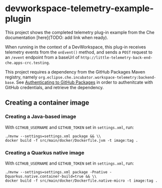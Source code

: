 # devworkspace-telemetry-example-plugin

This project shows the completed telemetry plug-in example from the Che documentation [here](TODO: add link when ready).

When running in the context of a DevWorkspace, this plug-in receives telemetry events from the `onEvent()` method, and sends a `POST` request to an `/event` endpoint from a baseUrl of `http://little-telemetry-back-end-che.apps-crc.testing`.

This project requires a dependency from the GitHub Packages Maven registry, namely `org.eclipse.che.incubator.workspace-telemetry:backend-base`. See [Authenticating to GitHub Packages](https://docs.github.com/en/packages/working-with-a-github-packages-registry/working-with-the-apache-maven-registry#authenticating-to-github-packages) in order to authenitcate with GitHub credentials, and retrieve the dependency.

## Creating a container image
### Creating a Java-based image
With `GITHUB_USERNAME` and `GITHUB_TOKEN` set in `settings.xml`, run:
```
./mvnw --settings=settings.xml package && \\
docker build -f src/main/docker/Dockerfile.jvm -t image:tag .
```

### Creating a Quarkus native image
With `GITHUB_USERNAME` and `GITHUB_TOKEN` set in `settings.xml`, run:
```
./mvnw --settings=settings.xml package -Pnative -Dquarkus.native.container-build=true && \\
docker build -f src/main/docker/Dockerfile.native-micro -t image:tag .
```